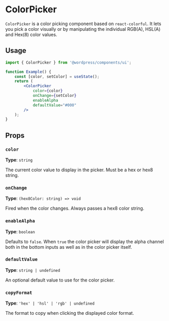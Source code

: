 # ColorPicker

`ColorPicker` is a color picking component based on `react-colorful`. It lets you pick a color visually or by manipulating the individual RGB(A), HSL(A) and Hex(8) color values.

## Usage

```jsx
import { ColorPicker } from '@wordpress/components/ui';

function Example() {
	const [color, setColor] = useState();
	return (
		<ColorPicker
			color={color}
			onChange={setColor}
			enableAlpha
			defaultValue="#000"
		/>
	);
}
```

## Props

### `color`

**Type**: `string`

The current color value to display in the picker. Must be a hex or hex8 string.

### `onChange`

**Type**: `(hex8Color: string) => void`

Fired when the color changes. Always passes a hex8 color string.

### `enableAlpha`

**Type**: `boolean`

Defaults to `false`. When `true` the color picker will display the alpha channel both in the bottom inputs as well as in the color picker itself.

### `defaultValue`

**Type**: `string | undefined`

An optional default value to use for the color picker.

### `copyFormat`

**Type**: `'hex' | 'hsl' | 'rgb' | undefined`

The format to copy when clicking the displayed color format.
